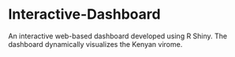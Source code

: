 # Interactive-Dashboard
An interactive web-based dashboard developed using R Shiny. The dashboard dynamically visualizes the Kenyan virome.

